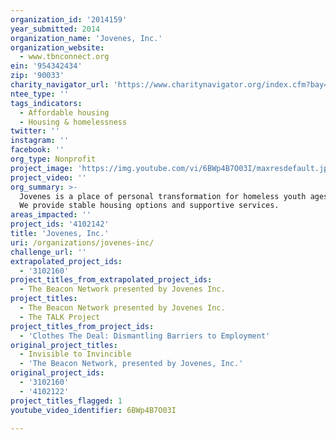```yaml
---
organization_id: '2014159'
year_submitted: 2014
organization_name: 'Jovenes, Inc.'
organization_website:
  - www.tbnconnect.org
ein: '954342434'
zip: '90033'
charity_navigator_url: 'https://www.charitynavigator.org/index.cfm?bay=search.profile&ein=954342434'
ntee_type: ''
tags_indicators:
  - Affordable housing
  - Housing & homelessness
twitter: ''
instagram: ''
facebook: ''
org_type: Nonprofit
project_image: 'https://img.youtube.com/vi/6BWp4B7O03I/maxresdefault.jpg'
project_video: ''
org_summary: >-
  Jovenes is a place of personal transformation for homeless youth ages 18-25.
  We provide stable housing options and supportive services.
areas_impacted: ''
project_ids: '4102142'
title: 'Jovenes, Inc.'
uri: /organizations/jovenes-inc/
challenge_url: ''
extrapolated_project_ids:
  - '3102160'
project_titles_from_extrapolated_project_ids:
  - The Beacon Network presented by Jovenes Inc.
project_titles:
  - The Beacon Network presented by Jovenes Inc.
  - The TALK Project
project_titles_from_project_ids:
  - 'Clothes The Deal: Dismantling Barriers to Employment'
original_project_titles:
  - Invisible to Invincible
  - 'The Beacon Network, presented by Jovenes, Inc.'
original_project_ids:
  - '3102160'
  - '4102122'
project_titles_flagged: 1
youtube_video_identifier: 6BWp4B7O03I

---
```

